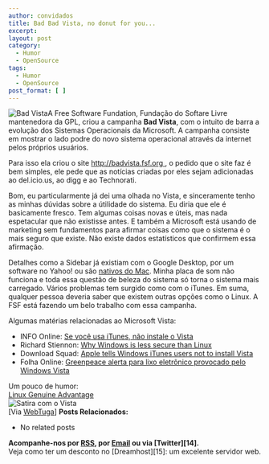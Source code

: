 ```yaml
---
author: convidados
title: Bad Bad Vista, no donut for you...
excerpt:
layout: post
category:
  - Humor
  - OpenSource
tags:
  - Humor
  - OpenSource
post_format: [ ]
---
```

![Bad Vista][1]A Free Software Fundation, Fundação do Softare Livre mantenedora da GPL, criou a campanha **Bad Vista**, com o intuito de barra a evolução dos Sistemas Operacionais da Microsoft. A campanha consiste em mostrar o lado podre do novo sistema operacional através da internet pelos próprios usuários.

Para isso ela criou o site [http://badvista.fsf.org ][2], o pedido que o site faz é bem simples, ele pede que as notícias criadas por eles sejam adicionadas ao del.icio.us, ao digg e ao Technorati.

Bom, eu particularmente já dei uma olhada no Vista, e sinceramente tenho as minhas dúvidas sobre a útilidade do sistema. Eu diria que ele é basicamente fresco. Tem algumas coisas novas e úteis, mas nada espetacular que não existisse antes. E também a Microsoft está usando de marketing sem fundamentos para afirmar coisas como que o sistema é o mais seguro que existe. Não existe dados estatísticos que confirmem essa afirmação.

Detalhes como a Sidebar já existiam com o Google Desktop, por um software no Yahoo! ou são [nativos do Mac][3]. Minha placa de som não funciona e toda essa questão de beleza do sistema só torna o sistema mais carregado. Vários problemas tem surgido como com o iTunes. Em suma, qualquer pessoa deveria saber que existem outras opções como o Linux. A FSF está fazendo um belo trabalho com essa campanha.

Algumas matérias relacionadas ao Microsoft Vista:

*   INFO Online: [Se você usa iTunes, não instale o Vista][4]
*   Richard Stiennon: [Why Windows is less secure than Linux][5]
*   Download Squad: [Apple tells Windows iTunes users not to install Vista][6]
*   Folha Online: [Greenpeace alerta para lixo eletrônico provocado pelo Windows Vista][7]

Um pouco de humor:  
[ Linux Genuine Advantage][8]  
![Satira com o Vista][9]  
[Via [WebTuga][10]] 
**Posts Relacionados:** 
*   No related posts









**Acompanhe-nos por [ RSS][12], por [Email][13] ou via [Twitter][14].**  
Veja como ter um desconto no [Dreamhost][15]: um excelente servidor web.

 [1]: http://vidageek.net/wp-content/uploads/2007/02/badvista_no_littering.thumbnail.png
 [2]: http://badvista.fsf.org "Bad Vista"
 [3]: http://vidageek.net/?p=15 "Mac Widgets"
 [4]: http://info.abril.com.br/aberto/infonews/022007/05022007-7.shl
 [5]: http://blogs.zdnet.com/threatchaos/?p=311
 [6]: http://www.downloadsquad.com/2007/02/03/apple-tells-windows-itunes-users-not-to-install-vista/
 [7]: http://www1.folha.uol.com.br/folha/informatica/ult124u21551.shtml
 [8]: http://www.linuxgenuineadvantage.org/ "Linux Genuine Advantage"
 [9]: http://cache.gizmodo.com/assets/resources/2007/02/pavista.jpg
 [10]: http://www.webtuga.com/2007/02/06/microsoft/comprar-o-windows-vista-pode-ser-um-pesadelo.php/
 [11]: https://twitter.com/share
 [12]: http://feeds.feedburner.com/VidaGeek
 [13]: http://feedburner.google.com/fb/a/mailverify?uri=VidaGeek&loc=pt_BR


